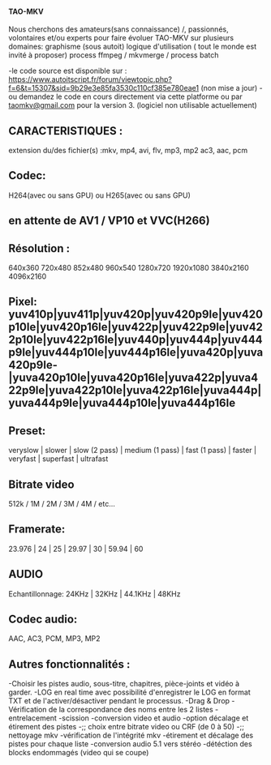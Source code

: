 #### TAO-MKV ####
 
Nous cherchons des amateurs(sans connaissance) /, passionnés, volontaires et/ou experts pour faire évoluer TAO-MKV sur plusieurs domaines:
graphisme (sous autoit)
logique d'utilisation ( tout le monde est invité à proposer) 
process ffmpeg / mkvmerge /
process batch 

-le code source est disponible sur : https://www.autoitscript.fr/forum/viewtopic.php?f=6&t=15307&sid=9b29e3e85fa3530c110cf385e780eae1 (non mise a jour)
-ou demandez le code en cours directement via cette platforme ou par  taomkv@gmail.com pour la version 3. (logiciel non utilisable actuellement)

## CARACTERISTIQUES :
extension du/des fichier(s) :mkv, mp4, avi, flv, mp3, mp2 ac3, aac, pcm

## Codec: 
H264(avec ou sans GPU) ou H265(avec ou sans GPU)
## en attente de AV1 / VP10 et VVC(H266) ##

## Résolution : 
640x360 720x480 852x480 960x540 1280x720 1920x1080 3840x2160 4096x2160

## Pixel: yuv410p|yuv411p|yuv420p|yuv420p9le|yuv420p10le|yuv420p16le|yuv422p|yuv422p9le|yuv422p10le|yuv422p16le|yuv440p|yuv444p|yuv444p9le|yuv444p10le|yuv444p16le|yuva420p|yuva420p9le-|yuva420p10le|yuva420p16le|yuva422p|yuva422p9le|yuva422p10le|yuva422p16le|yuva444p|yuva444p9le|yuva444p10le|yuva444p16le

## Preset: 
veryslow | slower | slow (2 pass) | medium (1 pass) | fast (1 pass) | faster | veryfast | superfast | ultrafast

## Bitrate video
512k / 1M / 2M / 3M / 4M / etc...


## Framerate: 
23.976 | 24 | 25 | 29.97 | 30 | 59.94 | 60


## AUDIO
Echantillonnage: 24KHz | 32KHz | 44.1KHz | 48KHz

## Codec audio: 
AAC, AC3, PCM, MP3, MP2

## Autres fonctionnalités :
-Choisir les pistes audio, sous-titre, chapitres, pièce-joints et vidéo à garder.
-LOG en real time avec possibilité d'enregistrer le LOG en format TXT et de l'activer/désactiver pendant le processus.
-Drag & Drop
-Vérification de la correspondance des noms entre les 2 listes
-entrelacement
-scission
-conversion video et audio
-option décalage et étirement des pistes
-;; choix entre bitrate video ou CRF (de 0 à 50)
-;; nettoyage mkv
-vérification de l'intégrité mkv
-étirement et décalage des pistes pour chaque liste
-conversion audio 5.1 vers stéréo
-détéction des blocks endommagés (video qui se coupe) 
